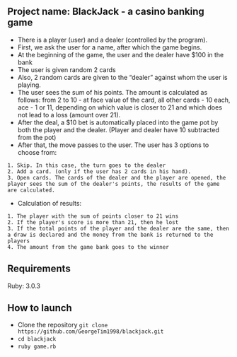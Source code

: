 ## Project name: BlackJack - a casino banking game
- There is a player (user) and a dealer (controlled by the program).
- First, we ask the user for a name, after which the game begins.
- At the beginning of the game, the user and the dealer have $100 in the bank
- The user is given random 2 cards 
- Also, 2 random cards are given to the “dealer” against whom the user is playing.
- The user sees the sum of his points. The amount is calculated as follows: from 2 to 10 - at face value of the card, all other cards - 10 each, ace - 1 or 11, depending on which value is closer to 21 and which does not lead to a loss (amount over 21).
- After the deal, a $10 bet is automatically placed into the game pot by both the player and the dealer. (Player and dealer have 10 subtracted from the pot)
- After that, the move passes to the user. The user has 3 options to choose from:
<!-- Way to move -->
    1. Skip. In this case, the turn goes to the dealer
    2. Add a card. (only if the user has 2 cards in his hand).
    3. Open cards. The cards of the dealer and the player are opened, the player sees the sum of the dealer's points, the results of the game are calculated.
- Calculation of results:
<!-- Calculation of results -->
    1. The player with the sum of points closer to 21 wins
    2. If the player's score is more than 21, then he lost
    3. If the total points of the player and the dealer are the same, then a draw is declared and the money from the bank is returned to the players
    4. The amount from the game bank goes to the winner


## Requirements
Ruby: 3.0.3

## How to launch
- Clone the repository `git clone https://github.com/GeorgeTim1998/blackjack.git`
- `cd blackjack`
- `ruby game.rb`
